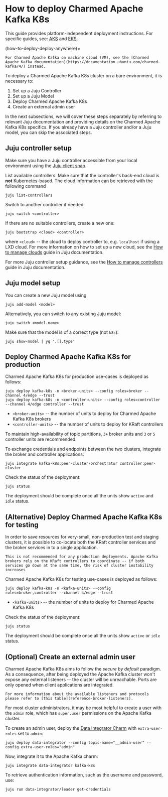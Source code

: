 # How to deploy Charmed Apache Kafka K8s

This guide provides platform-independent deployment instructions.
For specific guides, see: [AKS](how-to-deploy-on-aks) and [EKS](how-to-deploy-on-eks).

(how-to-deploy-deploy-anywhere)=

```{caution}
For Charmed Apache Kafka on machine cloud (VM), see the [Charmed Apache Kafka documentation](https://documentation.ubuntu.com/charmed-kafka/4/) instead.
```

To deploy a Charmed Apache Kafka K8s cluster on a bare environment, it is necessary to:

1. Set up a Juju Controller
2. Set up a Juju Model
3. Deploy Charmed Apache Kafka K8s
4. Create an external admin user

In the next subsections, we will cover these steps separately by referring to
relevant Juju documentation and providing details on the Charmed Apache Kafka K8s specifics.
If you already have a Juju controller and/or a Juju model, you can skip the associated steps.

## Juju controller setup

Make sure you have a Juju controller accessible from 
your local environment using the [Juju client snap](https://snapcraft.io/juju). 

List available controllers:
Make sure that the controller's back-end cloud is **not** Kubernetes-based.
The cloud information can be retrieved with the following command

```shell
juju list-controllers
```

Switch to another controller if needed:

```shell
juju switch <controller>
```

If there are no suitable controllers, create a new one:

```shell
juju bootstrap <cloud> <controller>
```

where `<cloud>` -- the cloud to deploy controller to, e.g. `localhost` if using a LXD cloud. For more information on how to set up a new cloud, see the [How to manage clouds](https://documentation.ubuntu.com/juju/latest/howto/manage-clouds/index.html) guide in Juju documentation.

For more Juju controller setup guidance, see the [How to manage controllers](https://documentation.ubuntu.com/juju/3.6/howto/manage-controllers/) guide in Juju documentation.

## Juju model setup

You can create a new Juju model using 

```shell
juju add-model <model>
```

Alternatively, you can switch to any existing Juju model: 

```shell
juju switch <model-name>
```

Make sure that the model is of a correct type (not `k8s`):

```shell
juju show-model | yq '.[].type'
```

## Deploy Charmed Apache Kafka K8s for production

Charmed Apache Kafka K8s for production use-cases is deployed as follows:

```shell
juju deploy kafka-k8s -n <broker-units> --config roles=broker --channel 4/edge --trust
juju deploy kafka-k8s -n <controller-units> --config roles=controller --channel 4/edge controller --trust
```

- `<broker-units>` -- the number of units to deploy for Charmed Apache Kafka K8s brokers
- `<controller-units>` -- the number of units to deploy for KRaft controllers

To maintain high-availability of topic partitions, `3+` broker units and `3` or `5` controller units are recommended.

To exchange credentials and endpoints between the two clusters, integrate the broker and controller applications:

```shell
juju integrate kafka-k8s:peer-cluster-orchestrator controller:peer-cluster
```

Check the status of the deployment:

```shell
juju status
```

The deployment should be complete once all the units show `active` and `idle` status.

## (Alternative) Deploy Charmed Apache Kafka K8s for testing

In order to save resources for very-small, non-production test and staging clusters, it is possible to co-locate both the KRaft controller services and the broker services in to a single application.

```{warning}
This is not recommended for any production deployments. Apache Kafka brokers rely on the KRaft controllers to coordinate -- if both services go down at the same time, the risk of cluster instability increases
```

Charmed Apache Kafka K8s for testing use-cases is deployed as follows:

```shell
juju deploy kafka-k8s -n <kafka-units> --config roles=broker,controller --channel 4/edge --trust
```

- `<kafka-units>` -- the number of units to deploy for Charmed Apache Kafka K8s

Check the status of the deployment:

```shell
juju status
```

The deployment should be complete once all the units show `active` or `idle` status.

## (Optional) Create an external admin user

Charmed Apache Kafka K8s aims to follow the _secure by default_ paradigm. As a consequence, after being deployed the Apache Kafka cluster
won't expose any external listeners -- the cluster will be unreachable. Ports are only opened when client applications are integrated.

```{note}
For more information about the available listeners and protocols please refer to [this table](reference-broker-listeners). 
```

For most cluster administrators, it may be most helpful to create a user with the `admin` role, which has `super.user` permissions on the Apache Kafka cluster.

To create an admin user, deploy the [Data Integrator Charm](https://charmhub.io/data-integrator) with
`extra-user-roles` set to `admin`:

```shell
juju deploy data-integrator --config topic-name="__admin-user" --config extra-user-roles="admin"
```

Now, integrate it to the Apache Kafka charm:

```shell
juju integrate data-integrator kafka-k8s
```

To retrieve authentication information, such as the username and password, use:

```shell
juju run data-integrator/leader get-credentials
```
